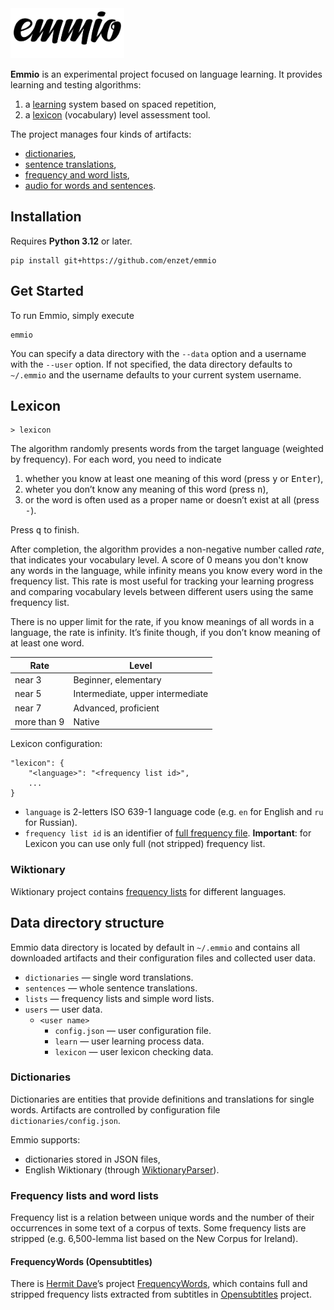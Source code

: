 <picture>
    <source media="(prefers-color-scheme: dark)" srcset="https://raw.githubusercontent.com/enzet/Emmio/master/doc/header_white.svg">
    <img src="https://raw.githubusercontent.com/enzet/Emmio/master/doc/header_black.svg" alt="Emmio logo" height="80">
</picture>

__Emmio__ is an experimental project focused on language learning. It provides
learning and testing algorithms:
  1. a [learning](#learning) system based on spaced repetition,
  2. a [lexicon](#lexicon) (vocabulary) level assessment tool.

The project manages four kinds of artifacts:
  - [dictionaries](#dictionary),
  - [sentence translations](#sentences),
  - [frequency and word lists](#frequency-and-word-lists),
  - [audio for words and sentences](#audio).

## Installation

Requires __Python 3.12__ or later.

```shell
pip install git+https://github.com/enzet/emmio
```

## Get Started

To run Emmio, simply execute

```shell
emmio
```

You can specify a data directory with the `--data` option and a username with
the `--user` option. If not specified, the data directory defaults to
`~/.emmio` and the username defaults to your current system username.

## Lexicon

```
> lexicon
```

The algorithm randomly presents words from the target language (weighted by
frequency). For each word, you need to indicate

  1. whether you know at least one meaning of this word (press <kbd>y</kbd> or
     <kbd>Enter</kbd>),
  2. wheter you don’t know any meaning of this word (press <kbd>n</kbd>),
  3. or the word is often used as a proper name or doesn’t exist at all (press
     <kbd>-</kbd>).

Press <kbd>q</kbd> to finish.
 
After completion, the algorithm provides a non-negative number called _rate_,
that indicates your vocabulary level. A score of 0 means you don't know any
words in the language, while infinity means you know every word in the
frequency list. This rate is most useful for tracking your learning progress
and comparing vocabulary levels between different users using the same
frequency list.

There is no upper limit for the rate, if you know meanings of all words in a
language, the rate is infinity. It’s finite though, if you don’t know meaning of
at least one word.

| Rate        | Level                            |
|-------------|----------------------------------|
| near 3      | Beginner, elementary             |
| near 5      | Intermediate, upper intermediate |
| near 7      | Advanced, proficient             |
| more than 9 | Native                           |

Lexicon configuration:

```
"lexicon": {
    "<language>": "<frequency list id>",
    ...
}
```

  * `language` is 2-letters ISO 639-1 language code (e.g. `en` for
    English and `ru` for Russian).
  * `frequency list id` is an identifier of [full frequency file](#frequency). 
    __Important__: for Lexicon you can use only full (not stripped) frequency 
    list.

### Wiktionary

Wiktionary project contains
[frequency lists](https://en.wiktionary.org/wiki/Wiktionary:Frequency_lists) for
different languages.

## Data directory structure

Emmio data directory is located by default in `~/.emmio` and contains all
downloaded artifacts and their configuration files and collected user data.

  - `dictionaries` — single word translations.
  - `sentences` — whole sentence translations.
  - `lists` — frequency lists and simple word lists.
  - `users` — user data.
    - `<user name>`
      - `config.json` — user configuration file.
      - `learn` — user learning process data.
      - `lexicon` — user lexicon checking data.

### Dictionaries

Dictionaries are entities that provide definitions and translations for single
words.  Artifacts are controlled by configuration file
`dictionaries/config.json`.

Emmio supports:
  - dictionaries stored in JSON files,
  - English Wiktionary (through
    [WiktionaryParser](https://github.com/Suyash458/WiktionaryParser)).

### Frequency lists and word lists

Frequency list is a relation between unique words and the number of their
occurrences in some text of a corpus of texts.  Some frequency lists are
stripped (e.g. 6,500-lemma list based on the New Corpus for Ireland).

#### FrequencyWords (Opensubtitles)

There is [Hermit Dave](https://github.com/hermitdave)’s project
[FrequencyWords](https://github.com/hermitdave/FrequencyWords), which contains
full and stripped frequency lists extracted from subtitles in
[Opensubtitles](https://www.opensubtitles.org) project.
